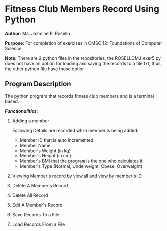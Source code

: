 # Fitness Club Members Record Using Python

**Author**: Ma. Jazmine P. Rosello

**Purpose**: For completion of exercises in CMSC 12: Foundations of Computer Science

**Note**: There are 2 python files in the repositories, the ROSELLOMJ_exer5.py does not have an option for loading and saving the records to a file txt, thus, the other python file have those option.

## Program Description

The python program that records fitness club members and is a terminal based. 

***Functionalities***:
1. Adding a member
   
      Following Details are recorded when member is being added:
      - Member ID that is auto incremented
      - Member Name
      - Member's Weight (in kg)
      - Member's Height (in cm)
      - Member's BMI that the program is the one who calculates it
      - Member's Type (Normal, Underweight, Obese, Overweight)
2. Viewing Member's record by view all and view by member's ID
3. Delete A Member's Record
4. Delete All Record
5. Edit A Member's Record
6. Save Records To a File
7. Load Records From a File

  


  

   
